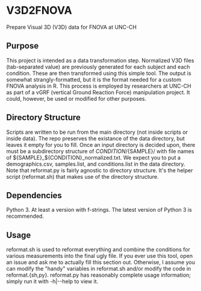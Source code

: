 # V3D2FNOVA
Prepare Visual 3D (V3D) data for FNOVA at UNC-CH

## Purpose
This project is intended as a data transformation step. Normalized V3D files (tab-separated value) are previously generated for each subject and each condition. These are then transformed using this simple tool. The output is somewhat strangly-formatted, but it is the format needed for a custom FNOVA analysis in R. This process is employed by researchers at UNC-CH as part of a vGRF (vertical Ground Reaction Force) manipulation project. It could, however, be used or modified for other purposes.

## Directory Structure
Scripts are written to be run from the main directory (not inside scripts or inside data). The repo preserves the existance of the data directory, but leaves it empty for you to fill. Once an input directory is decided upon, there must be a subdirectory structure of ${CONDITION}/${SAMPLE}/ with file names of ${SAMPLE}_${CONDITION}_normalized.txt. We expect you to put a demographics.csv, samples.list, and conditions.list in the data directory. Note that reformat.py is fairly agnostic to directory structure. It's the helper script (reformat.sh) that makes use of the directory structure.

## Dependencies
Python 3. At least a version with f-strings. The latest version of Python 3 is recommended.

## Usage
reformat.sh is used to reformat everything and combine the conditions for various measurements into the final ugly file.
If you ever use this tool, open an issue and ask me to actually fill this section out. Otherwise, I assume you can modify the "handy" variables in reformat.sh and/or modify the code in reformat.{sh,py}. reformat.py has reasonably complete usage information; simply run it with -h|--help to view it.

